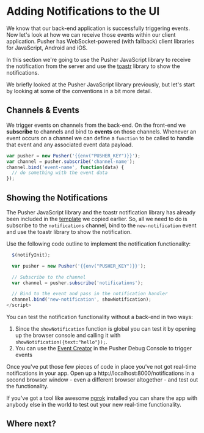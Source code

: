 # Adding Notifications to the UI

We know that our back-end application is successfully triggering events. Now let's look at how we can receive those events within our client application. Pusher has WebSocket-powered (with fallback) client libraries for JavaScript, Android and iOS.

In this section we're going to use the Pusher JavaScript library to receive the notification from the server and use the [toastr](https://github.com/CodeSeven/toastr) library to show the notifications. 

We briefly looked at the Pusher JavaScript library previously, but let's start by looking at some of the conventions in a bit more detail.

## Channels & Events

We trigger events on channels from the back-end. On the front-end we **subscribe** to channels and bind to **events** on those channels. Whenever an event occurs on a channel we can define a `function` to be called to handle that event and any associated event data payload.

```js
var pusher = new Pusher('{{env("PUSHER_KEY")}}');
var channel = pusher.subscribe('channel-name');
channel.bind('event-name', function(data) {
  // do something with the event data
});
```

## Showing the Notifications

The Pusher JavaScript library and the toastr notification library has already been included in the [template](#) we copied earlier. So, all we need to do is subscribe to the `notifications` channel, bind to the `new-notification` event and use the toastr library to show the notification.

Use the following code outline to implement the notification functionality:

```js
  $(notifyInit);

  var pusher = new Pusher('{{env("PUSHER_KEY")}}');

  // Subscribe to the channel
  var channel = pusher.subscribe('notifications');

  // Bind to the event and pass in the notification handler
  channel.bind('new-notification', showNotification);
</script>
```

<div class="alert alert-info">
  <p>You can test the notification functionality without a back-end in two ways:</p>
  <ol>
    <li>Since the <code>showNotification</code> function is global you can test it by opening up the browser console and calling it with <code>showNotification({text:"hello"});</code>.</li>
    <li>You can use the <a href="https://pusher.com/docs/debugging#event_creator">Event Creator</a> in the Pusher Debug Console to trigger events</li>
  </ol>
</div>

Once you've put those few pieces of code in place you've not got real-time notifications in your app. Open up a http://localhost:8000/notifications in a second browser window - even a different browser altogether - and test out the functionality.

If you've got a tool like awesome [ngrok](https://ngrok.com/) installed you can share the app with anybody else in the world to test out your new real-time functionality.

## Where next?
